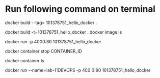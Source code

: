 
# Run following command on terminal

docker build --tag= 101378751_hello_docker .

docker build -t=101378751_hello_docker .
docker image ls

docker run -p 4000:80 101378751_hello_docker

docker container stop CONTAINER_ID 

docker container ls


 docker run --name=lab-11DEVOPS -p 400
0:80 101378751_hello_docker